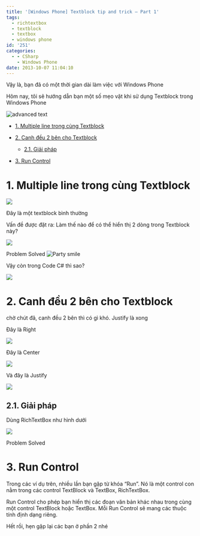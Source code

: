 ```yaml
---
title: '[Windows Phone] Textblock tip and trick – Part 1'
tags:
  - richtextbox
  - textblock
  - textbox
  - windows phone
id: '251'
categories:
  - - CSharp
    - Windows Phone
date: 2013-10-07 11:04:10
---
```


Vậy là, bạn đã có một thời gian dài làm việc với Windows Phone

Hôm nay, tôi sẽ hướng dẫn bạn một số mẹo vặt khi sử dụng Textblock trong Windows Phone

![advanced text](https://farm8.staticflickr.com/7407/10135898285_7ea60ebd9a_o.png)
<!-- more -->
*   [1. Multiple line trong cùng Textblock](#1-multiple-line-trong-cùng-textblock)
*   [2. Canh đều 2 bên cho Textblock](#2-canh-đều-2-bên-cho-textblock)
    
    *   [2.1. Giải pháp](#21-giải-pháp)
*   [3. Run Control](#3-run-control)

# 1. Multiple line trong cùng Textblock

![](https://farm4.staticflickr.com/3782/10136087586_2967ef0062_o.png)

Đây là một textblock bình thường

Vấn đề được đặt ra: Làm thế nào để có thể hiển thị 2 dòng trong Textblock này?

![](https://farm8.staticflickr.com/7386/10136108785_5fe51d5aa7_o.png)

Problem Solved ![Party smile](https://cuoilennaocacban2.files.wordpress.com/2013/10/wlemoticon-partysmile1.png)

Vậy còn trong Code C# thì sao?

![](https://farm8.staticflickr.com/7316/10136204654_88cfbb6b67_o.png)

# 2. Canh đều 2 bên cho Textblock

chờ chút đã, canh đều 2 bên thì có gì khó. Justify là xong

Đây là Right

![](https://farm3.staticflickr.com/2888/10136343715_2961551886_o.png)

Đây là Center

![](https://farm4.staticflickr.com/3699/10136477973_38ce651897_o.png)

Và đây là Justify

![](https://farm4.staticflickr.com/3829/10136441596_37cb7b47d7_o.png)

## 2.1. Giải pháp

Dùng RichTextBox như hình dưới

![](https://farm3.staticflickr.com/2883/10139054113_9a87a5c1fd_o.png)

Problem Solved

# 3. Run Control

Trong các ví dụ trên, nhiều lần bạn gặp từ khóa “Run”. Nó là một control con nằm trong các control TextBlock và TextBox, RichTextBox.

Run Control cho phép bạn hiển thị các đoạn văn bản khác nhau trong cùng một control TextBlock hoặc TextBox. Mỗi Run Control sẽ mang các thuộc tính định dạng riêng.

Hết rồi, hẹn gặp lại các bạn ở phần 2 nhé